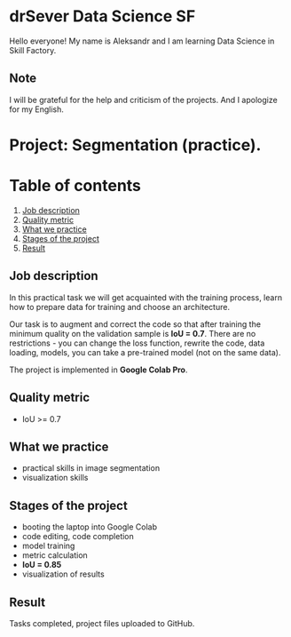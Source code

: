 # drSever Data Science SF
Hello everyone! My name is Aleksandr and I am learning Data Science in Skill Factory.
## Note
I will be grateful for the help and criticism of the projects. And I apologize for my English.

# Project: Segmentation (practice). 
# Table of contents
1. [Job description](https://github.com/drSever/drSever_data_science/tree/main/Learning_projects_dl/project_5#Job-description)
2. [Quality metric](https://github.com/drSever/drSever_data_science/tree/main/Learning_projects_dl/project_5#Quality-metric)
3. [What we practice](https://github.com/drSever/drSever_data_science/tree/main/Learning_projects_dl/project_5#What-we-practice)
4. [Stages of the project](https://github.com/drSever/drSever_data_science/tree/main/Learning_projects_dl/project_5#Stages-of-the-project)
5. [Result](https://github.com/drSever/drSever_data_science/tree/main/Learning_projects_dl/project_5#Result)

## Job description

In this practical task we will get acquainted with the training process, learn how to prepare data for training and choose an architecture.

Our task is to augment and correct the code so that after training the minimum quality on the validation sample is **IoU = 0.7**.
There are no restrictions - you can change the loss function, rewrite the code, data loading, models, you can take a pre-trained model (not on the same data).

The project is implemented in **Google Colab Pro**.

## Quality metric

- IoU >= 0.7

## What we practice

- practical skills in image segmentation 
- visualization skills

## Stages of the project

- booting the laptop into Google Colab
- code editing, code completion
- model training
- metric calculation 
- **IoU = 0.85**
- visualization of results

## Result

Tasks completed, project files uploaded to GitHub. 


